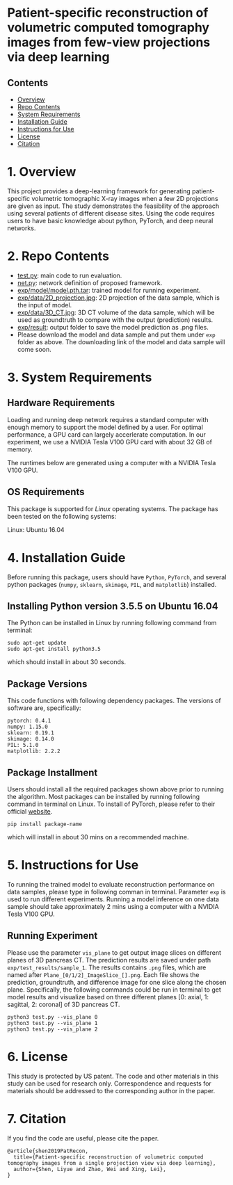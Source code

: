 # Patient-specific reconstruction of volumetric computed tomography images from few-view projections via deep learning


## Contents

- [Overview](#overview)
- [Repo Contents](#repo-contents)
- [System Requirements](#system-requirements)
- [Installation Guide](#installation-guide)
- [Instructions for Use](#instructions-for-use)
- [License](./LICENSE)
- [Citation](#citation)

# 1. Overview

This project provides a deep-learning framework for generating patient-specific volumetric tomographic X-ray images when a few 2D projections are given as input. The study demonstrates the feasibility of the approach using several patients of different disease sites.
Using the code requires users to have basic knowledge about python, PyTorch, and deep neural networks.


# 2. Repo Contents

- [test.py](./test.py): main code to run evaluation.
- [net.py](./net.py): network definition of proposed framework.
- [exp/model/model.pth.tar](./exp/model/model.pth.tar): trained model for running experiment.
- [exp/data/2D_projection.jpg](./exp/data/2D_projection.jpg): 2D projection of the data sample, which is the input of model.
- [exp/data/3D_CT.jpg](./exp/data/3D_CT.bin): 3D CT volume of the data sample, which will be used as groundtruth to compare with the output (prediction) results.
- [exp/result](./exp/result): output folder to save the model prediction as .png files.
- Please download the model and data sample and put them under `exp` folder as above. The downloading link of the model and data sample will come soon.

# 3. System Requirements

## Hardware Requirements

Loading and running deep network requires a standard computer with enough memory to support the model defined by a user. For optimal performance, a GPU card can largely accerlerate computation. In our experiment, we use a NVIDIA Tesla V100 GPU card with about 32 GB of memory. 
<!-- we recommend a computer with the following specs:
RAM: 16+ GB  
CPU: 4+ cores, 3.3+ GHz/core -->

The runtimes below are generated using a computer with a NVIDIA Tesla V100 GPU.


## OS Requirements

This package is supported for *Linux* operating systems. The package has been tested on the following systems:

Linux: Ubuntu 16.04  


# 4. Installation Guide

Before running this package, users should have `Python`, `PyTorch`, and several python packages (`numpy`, `sklearn`, `skimage`, `PIL`, and `matplotlib`) installed.

## Installing Python version 3.5.5 on Ubuntu 16.04

The Python can be installed in Linux by running following command from terminal:
```
sudo apt-get update
sudo apt-get install python3.5
```

which should install in about 30 seconds.

## Package Versions

This code functions with following dependency packages. The versions of software are, specifically:
```
pytorch: 0.4.1
numpy: 1.15.0
sklearn: 0.19.1
skimage: 0.14.0
PIL: 5.1.0
matplotlib: 2.2.2
```


## Package Installment

Users should install all the required packages shown above prior to running the algorithm. Most packages can be installed by running following command in terminal on Linux. To install of PyTorch, please refer to their official [website](https://pytorch.org). 
```
pip install package-name
```

which will install in about 30 mins on a recommended machine.


# 5. Instructions for Use

To running the trained model to evaluate reconstruction performance on data samples, please type in following comman in terminal. Parameter `exp` is used to run different experiments. Running a model inference on one data sample should take approximately 2 mins using a computer with a NVIDIA Tesla V100 GPU.


## Running Experiment
Please use the parameter `vis_plane` to get output image slices on different planes of 3D pancreas CT. The prediction results are saved under path `exp/test_results/sample_1`. The results contains `.png` files, which are named after `Plane_[0/1/2]_ImageSlice_[].png`. Each file shows the prediction, groundtruth, and difference image for one slice along the chosen plane. Specifically, the following commands could be run in terminal to get model results and visualize based on three different planes [0: axial, 1: sagittal, 2: coronal] of 3D pancreas CT.
```
python3 test.py --vis_plane 0
python3 test.py --vis_plane 1
python3 test.py --vis_plane 2
```

# 6. License
This study is protected by US patent. The code and other materials in this study can be used for research only. Correspondence and requests for materials should be addressed to the corresponding author in the paper.


# 7. Citation
If you find the code are useful, please cite the paper.
```
@article{shen2019PatRecon,
  title={Patient-specific reconstruction of volumetric computed tomography images from a single projection view via deep learning},
  author={Shen, Liyue and Zhao, Wei and Xing, Lei},
}
```
